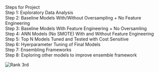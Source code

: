 Steps for Project <br>
Step 1: Exploratory Data Analysis<br>
Step 2: Baseline Models With/Without Oversampling + No Feature Engineering<br>
Step 3: Baseline Models With Feature Engineering + No Oversamling<br>
Step 4: ANN Models (No SMOTE) With and Without Feature Engineering<br>
Step 5: Top N Models Tuned and Tested with Cost Sensitive <br>
Step 6: Hyerparameter Tuning of Final Models<br>
Step 7: Ensembling Frameworks<br>
Step 8: Exploring other models to improve ensemble framework<br>

<img src="[image_url](https://github.com/SatyamNeelmani/My_Data_Science_Portfolio/blob/main/Human 20Resource Analytics/Assets/Screenshot 202024-05-03 20071055.png)" alt="Rank 3rd">


